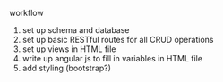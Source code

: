 workflow
1) set up schema and database
2) set up basic RESTful routes for all CRUD operations
3) set up views in HTML file
4) write up angular js to fill in variables in HTML file
5) add styling (bootstrap?)